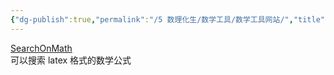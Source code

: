 ```yaml
---
{"dg-publish":true,"permalink":"/5 数理化生/数学工具/数学工具网站/","title":"数学工具网站"}
---
```



[SearchOnMath](https://www.searchonmath.com/)  
可以搜索 latex 格式的数学公式